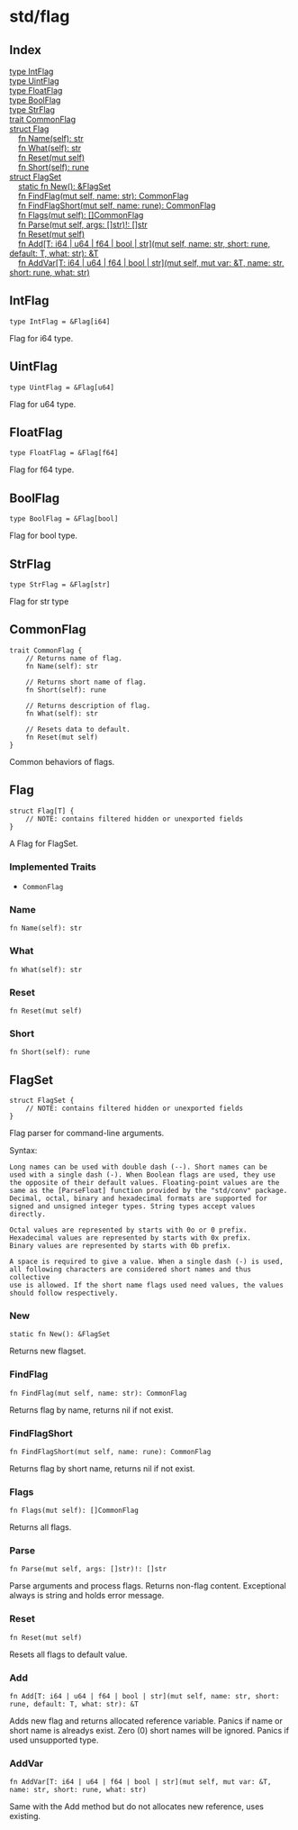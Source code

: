 # std/flag

## Index

[type IntFlag](#intflag)\
[type UintFlag](#uintflag)\
[type FloatFlag](#floatflag)\
[type BoolFlag](#boolflag)\
[type StrFlag](#strflag)\
[trait CommonFlag](#commonflag)\
[struct Flag](#flag)\
&nbsp;&nbsp;&nbsp;&nbsp;[fn Name(self): str](#name)\
&nbsp;&nbsp;&nbsp;&nbsp;[fn What(self): str](#what)\
&nbsp;&nbsp;&nbsp;&nbsp;[fn Reset(mut self)](#reset)\
&nbsp;&nbsp;&nbsp;&nbsp;[fn Short(self): rune](#short)\
[struct FlagSet](#flagset)\
&nbsp;&nbsp;&nbsp;&nbsp;[static fn New(): &amp;FlagSet](#new)\
&nbsp;&nbsp;&nbsp;&nbsp;[fn FindFlag(mut self, name: str): CommonFlag](#findflag)\
&nbsp;&nbsp;&nbsp;&nbsp;[fn FindFlagShort(mut self, name: rune): CommonFlag](#findflagshort)\
&nbsp;&nbsp;&nbsp;&nbsp;[fn Flags(mut self): \[\]CommonFlag](#flags)\
&nbsp;&nbsp;&nbsp;&nbsp;[fn Parse(mut self, args: \[\]str)!: \[\]str](#parse)\
&nbsp;&nbsp;&nbsp;&nbsp;[fn Reset(mut self)](#reset-1)\
&nbsp;&nbsp;&nbsp;&nbsp;[fn Add\[T: i64 | u64 | f64 | bool | str\](mut self, name: str, short: rune, default: T, what: str): &amp;T](#add)\
&nbsp;&nbsp;&nbsp;&nbsp;[fn AddVar\[T: i64 | u64 | f64 | bool | str\](mut self, mut var: &amp;T, name: str, short: rune, what: str)](#addvar)



## IntFlag
```jule
type IntFlag = &Flag[i64]
```
Flag for i64 type.

## UintFlag
```jule
type UintFlag = &Flag[u64]
```
Flag for u64 type.

## FloatFlag
```jule
type FloatFlag = &Flag[f64]
```
Flag for f64 type.

## BoolFlag
```jule
type BoolFlag = &Flag[bool]
```
Flag for bool type.

## StrFlag
```jule
type StrFlag = &Flag[str]
```
Flag for str type

## CommonFlag
```jule
trait CommonFlag {
	// Returns name of flag.
	fn Name(self): str

	// Returns short name of flag.
	fn Short(self): rune

	// Returns description of flag.
	fn What(self): str

	// Resets data to default.
	fn Reset(mut self)
}
```
Common behaviors of flags.

## Flag
```jule
struct Flag[T] {
	// NOTE: contains filtered hidden or unexported fields
}
```
A Flag for FlagSet.

### Implemented Traits

- `CommonFlag`

### Name
```jule
fn Name(self): str
```


### What
```jule
fn What(self): str
```


### Reset
```jule
fn Reset(mut self)
```


### Short
```jule
fn Short(self): rune
```


## FlagSet
```jule
struct FlagSet {
	// NOTE: contains filtered hidden or unexported fields
}
```
Flag parser for command-line arguments.

Syntax:<br>
```
Long names can be used with double dash (--). Short names can be
used with a single dash (-). When Boolean flags are used, they use
the opposite of their default values. Floating-point values are the
same as the [ParseFloat] function provided by the "std/conv" package.
Decimal, octal, binary and hexadecimal formats are supported for
signed and unsigned integer types. String types accept values ​​directly.

Octal values are represented by starts with 0o or 0 prefix.
Hexadecimal values are represented by starts with 0x prefix.
Binary values are represented by starts with 0b prefix.

A space is required to give a value. When a single dash (-) is used,
all following characters are considered short names and thus collective
use is allowed. If the short name flags used need values, the values ​
should follow respectively.
```


### New
```jule
static fn New(): &FlagSet
```
Returns new flagset.

### FindFlag
```jule
fn FindFlag(mut self, name: str): CommonFlag
```
Returns flag by name, returns nil if not exist.

### FindFlagShort
```jule
fn FindFlagShort(mut self, name: rune): CommonFlag
```
Returns flag by short name, returns nil if not exist.

### Flags
```jule
fn Flags(mut self): []CommonFlag
```
Returns all flags.

### Parse
```jule
fn Parse(mut self, args: []str)!: []str
```
Parse arguments and process flags. Returns non-flag content. Exceptional always is string and holds error message.

### Reset
```jule
fn Reset(mut self)
```
Resets all flags to default value.

### Add
```jule
fn Add[T: i64 | u64 | f64 | bool | str](mut self, name: str, short: rune, default: T, what: str): &T
```
Adds new flag and returns allocated reference variable. Panics if name or short name is alreadys exist. Zero (0) short names will be ignored. Panics if used unsupported type.

### AddVar
```jule
fn AddVar[T: i64 | u64 | f64 | bool | str](mut self, mut var: &T, name: str, short: rune, what: str)
```
Same with the Add method but do not allocates new reference, uses existing.